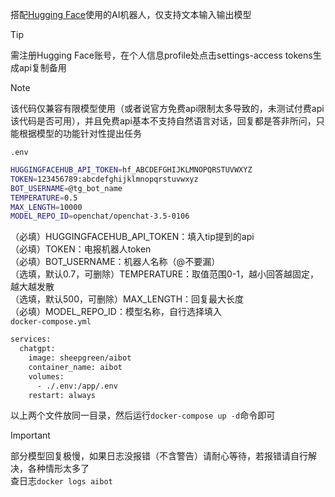 搭配[Hugging Face](https://huggingface.co/models)使用的AI机器人，仅支持文本输入输出模型
> [!TIP]
> 需注册Hugging Face账号，在个人信息profile处点击settings-access tokens生成api复制备用

> [!NOTE]
> 该代码仅兼容有限模型使用（或者说官方免费api限制太多导致的，未测试付费api该代码是否可用），并且免费api基本不支持自然语言对话，回复都是答非所问，只能根据模型的功能针对性提出任务

`.env`
```bash
HUGGINGFACEHUB_API_TOKEN=hf_ABCDEFGHIJKLMNOPQRSTUVWXYZ
TOKEN=123456789:abcdefghijklmnopqrstuvwxyz
BOT_USERNAME=@tg_bot_name
TEMPERATURE=0.5
MAX_LENGTH=10000
MODEL_REPO_ID=openchat/openchat-3.5-0106
```
（必填）HUGGINGFACEHUB_API_TOKEN：填入tip提到的api  
（必填）TOKEN：电报机器人token  
（必填）BOT_USERNAME：机器人名称（@不要漏）  
（选填，默认0.7，可删除）TEMPERATURE：取值范围0-1，越小回答越固定，越大越发散  
（选填，默认500，可删除）MAX_LENGTH：回复最大长度  
（必填）MODEL_REPO_ID：模型名称，自行选择填入  
`docker-compose.yml`
```bash
services:
  chatgpt:
    image: sheepgreen/aibot
    container_name: aibot
    volumes:
      - ./.env:/app/.env
    restart: always
```
以上两个文件放同一目录，然后运行`docker-compose up -d`命令即可  
> [!IMPORTANT]
> 部分模型回复极慢，如果日志没报错（不含警告）请耐心等待，若报错请自行解决，各种情形太多了  
> 查日志`docker logs aibot`

